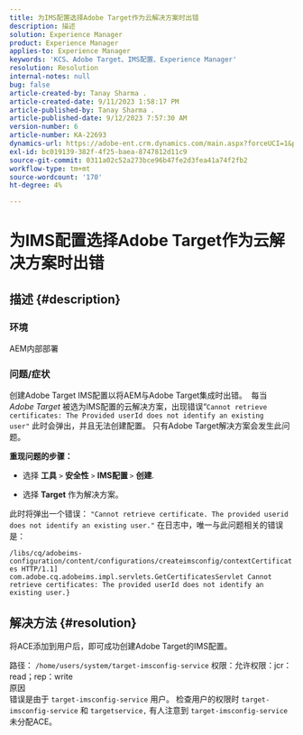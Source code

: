 ```yaml
---
title: 为IMS配置选择Adobe Target作为云解决方案时出错
description: 描述
solution: Experience Manager
product: Experience Manager
applies-to: Experience Manager
keywords: 'KCS、Adobe Target、IMS配置、Experience Manager'
resolution: Resolution
internal-notes: null
bug: false
article-created-by: Tanay Sharma .
article-created-date: 9/11/2023 1:58:17 PM
article-published-by: Tanay Sharma .
article-published-date: 9/12/2023 7:57:30 AM
version-number: 6
article-number: KA-22693
dynamics-url: https://adobe-ent.crm.dynamics.com/main.aspx?forceUCI=1&pagetype=entityrecord&etn=knowledgearticle&id=c21b8b3d-ab50-ee11-be6f-6045bd006295
exl-id: bc019139-382f-4f25-baea-8747812d11c9
source-git-commit: 0311a02c52a273bce96b47fe2d3fea41a74f2fb2
workflow-type: tm+mt
source-wordcount: '170'
ht-degree: 4%

---
```


# 为IMS配置选择Adobe Target作为云解决方案时出错

## 描述 {#description}


### 环境

AEM内部部署

### 问题/症状

创建Adobe Target IMS配置以将AEM与Adobe Target集成时出错。  每当 *Adobe Target* 被选为IMS配置的云解决方案，出现错误“`Cannot retrieve certificates: The Provided userId does not identify an existing user"` 此时会弹出，并且无法创建配置。 只有Adobe Target解决方案会发生此问题。



<b>重现问题的步骤：</b>

- 选择 <b>工具</b> `>`  <b>安全性</b> `>`  <b>IMS配置 </b>`>`  <b>创建</b>.


- 选择 <b>Target</b> 作为解决方案。


此时将弹出一个错误： `"Cannot retrieve certificate. The provided userid does not identify an existing user."` 在日志中，唯一与此问题相关的错误是：

`/libs/cq/adobeims-configuration/content/configurations/createimsconfig/contextCertificates HTTP/1.1]  com.adobe.cq.adobeims.impl.servlets.GetCertificatesServlet Cannot retrieve certificates: The provided userId does not identify an existing user.}`


## 解决方法 {#resolution}


将ACE添加到用户后，即可成功创建Adobe Target的IMS配置。

路径： `/home/users/system/target-imsconfig-service` 权限：允许权限：jcr：read；rep：write
<br>原因<br>
错误是由于 `target-imsconfig-service` 用户。 检查用户的权限时 `target-imsconfig-service` 和 `targetservice,` 有人注意到 `target-imsconfig-service` 未分配ACE。
